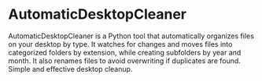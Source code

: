 # AutomaticDesktopCleaner
AutomaticDesktopCleaner is a Python tool that automatically organizes files on your desktop by type. It watches for changes and moves files into categorized folders by extension, while creating subfolders by year and month. It also renames files to avoid overwriting if duplicates are found. Simple and effective desktop cleanup.
